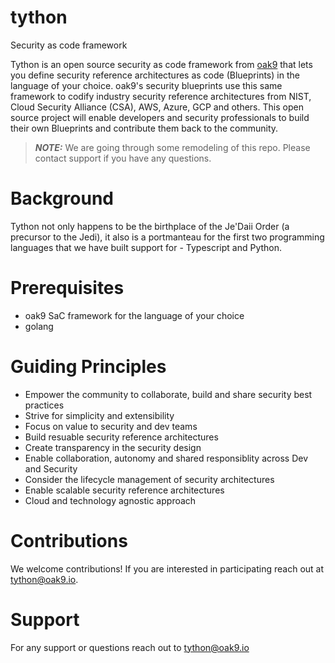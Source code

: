 # tython
Security as code framework

Tython is an open source security as code framework from [oak9](https://www.oak9.io) that lets you define security reference architectures as code (Blueprints) in the language of your choice.  oak9's security blueprints use this same framework to codify industry security reference architectures from NIST, Cloud Security Alliance (CSA), AWS, Azure, GCP and others. This open source project will enable developers and security professionals to build their own Blueprints and contribute them back to the community.

> **_NOTE:_**  We are going through some remodeling of this repo.  Please contact support if you have any questions.

# Background

Tython not only happens to be the birthplace of the Je'Daii Order (a precursor to the Jedi), it also is a portmanteau for the first two programming languages that we have built support for - Typescript and Python.

# Prerequisites

* oak9 SaC framework for the language of your choice
* golang


# Guiding Principles
* Empower the community to collaborate, build and share security best practices
* Strive for simplicity and extensibility
* Focus on value to security and dev teams
* Build resuable security reference architectures
* Create transparency in the security design
* Enable collaboration, autonomy and shared responsiblity across Dev and Security
* Consider the lifecycle management of security architectures
* Enable scalable security reference architectures
* Cloud and technology agnostic approach

# Contributions
We welcome contributions! If you are interested in participating reach out at tython@oak9.io.

# Support
For any support or questions reach out to tython@oak9.io
